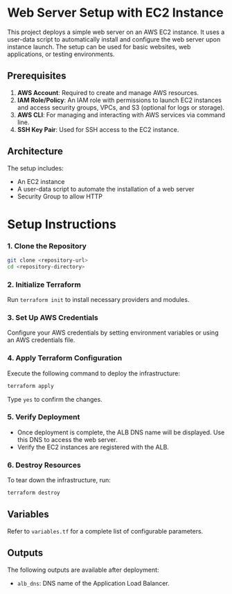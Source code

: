 # Web Server Setup with EC2 Instance

This project deploys a simple web server on an AWS EC2 instance. It uses a user-data script to automatically install and configure the web server upon instance launch. The setup can be used for basic websites, web applications, or testing environments.

## Prerequisites

1. **AWS Account**: Required to create and manage AWS resources.
2. **IAM Role/Policy**: An IAM role with permissions to launch EC2 instances and access security groups, VPCs, and S3 (optional for logs or storage).
3. **AWS CLI**: For managing and interacting with AWS services via command line.
4. **SSH Key Pair**: Used for SSH access to the EC2 instance.

## Architecture

The setup includes:

- An EC2 instance
- A user-data script to automate the installation of a web server
- Security Group to allow HTTP 

# Setup Instructions

### 1. Clone the Repository

```bash
git clone <repository-url>
cd <repository-directory>
```

### 2. Initialize Terraform

  Run `terraform init` to install necessary providers and modules.

### 3. Set Up AWS Credentials

Configure your AWS credentials by setting environment variables or using an AWS credentials file.

### 4. Apply Terraform Configuration
Execute the following command to deploy the infrastructure:

```bash
terraform apply
```

Type `yes` to confirm the changes.

### 5. Verify Deployment

- Once deployment is complete, the ALB DNS name will be displayed. Use this DNS to access the web server.
- Verify the EC2 instances are registered with the ALB.

### 6. Destroy Resources

To tear down the infrastructure, run:

```bash
terraform destroy
```

## Variables

Refer to `variables.tf` for a complete list of configurable parameters.

## Outputs

The following outputs are available after deployment:

* `alb_dns`: DNS name of the Application Load Balancer.